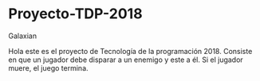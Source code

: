 # Proyecto-TDP-2018
Galaxian 

Hola este es el proyecto de Tecnología de la programación 2018. 
Consiste en que un jugador debe disparar a un enemigo y este a él. Si el jugador muere, el juego termina. 
